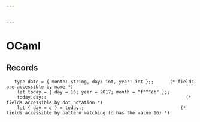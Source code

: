 ```yaml
---


---
```


<h1 id="ocaml">OCaml</h1>
<h2 id="records">Records</h2>
<pre class=" language-ocaml"><code class="prism  language-ocaml">	<span class="token keyword">type</span> date <span class="token operator">=</span> <span class="token punctuation">{</span> month<span class="token punctuation">:</span> string<span class="token punctuation">,</span> day<span class="token punctuation">:</span> int<span class="token punctuation">,</span> year<span class="token punctuation">:</span> int <span class="token punctuation">}</span><span class="token punctuation">;</span><span class="token punctuation">;</span> 		<span class="token comment">(* fields are accessible by name *)</span>
	<span class="token keyword">let</span> today <span class="token operator">=</span> <span class="token punctuation">{</span> day <span class="token operator">=</span> <span class="token number">16</span><span class="token punctuation">;</span> year <span class="token operator">=</span> <span class="token number">2017</span><span class="token punctuation">;</span> month <span class="token operator">=</span> <span class="token string">"f"</span><span class="token operator">^</span><span class="token string">"eb"</span> <span class="token punctuation">}</span><span class="token punctuation">;</span><span class="token punctuation">;</span>
	today<span class="token punctuation">.</span>day<span class="token punctuation">;</span><span class="token punctuation">;</span>													<span class="token comment">(* fields accessible by dot notation *)</span>
	<span class="token keyword">let</span> <span class="token punctuation">{</span> day <span class="token operator">=</span> d <span class="token punctuation">}</span> <span class="token operator">=</span> today<span class="token punctuation">;</span><span class="token punctuation">;</span>									<span class="token comment">(* fields accessible by pattern matching (d has the value 16) *)</span>
</code></pre>

